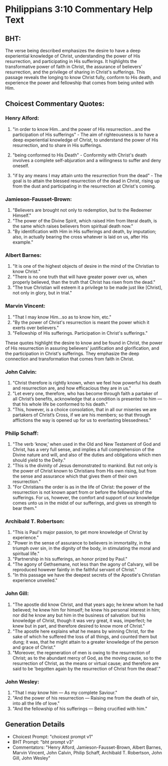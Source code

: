 # Philippians 3:10 Commentary Help Text

## BHT:
The verse being described emphasizes the desire to have a deep experiential knowledge of Christ, understanding the power of His resurrection, and participating in His sufferings. It highlights the transformative power of faith in Christ, the assurance of believers' resurrection, and the privilege of sharing in Christ's sufferings. This passage reveals the longing to know Christ fully, conform to His death, and experience the power and fellowship that comes from being united with Him.

## Choicest Commentary Quotes:
### Henry Alford:
1. "in order to know Him...and the power of His resurrection...and the participation of His sufferings" - The aim of righteousness is to have a deep experiential knowledge of Christ, to understand the power of His resurrection, and to share in His sufferings.

2. "being conformed to His Death" - Conformity with Christ's death involves a complete self-abjuration and a willingness to suffer and deny oneself.

3. "if by any means I may attain unto the resurrection from the dead" - The goal is to attain the blessed resurrection of the dead in Christ, rising up from the dust and participating in the resurrection at Christ's coming.

### Jamieson-Fausset-Brown:
1. "Believers are brought not only to redemption, but to the Redeemer Himself."
2. "The power of the Divine Spirit, which raised Him from literal death, is the same which raises believers from spiritual death now."
3. "By identification with Him in His sufferings and death, by imputation; also, in actually bearing the cross whatever is laid on us, after His example."

### Albert Barnes:
1. "It is one of the highest objects of desire in the mind of the Christian to know Christ."
2. "There is no one truth that will have greater power over us, when properly believed, than the truth that Christ has risen from the dead."
3. "The true Christian will esteem it a privilege to be made just like [Christ], not only in glory, but in trial."

### Marvin Vincent:
1. "That I may know Him...so as to know him, etc." 
2. "By the power of Christ's resurrection is meant the power which it exerts over believers."
3. "Fellowship of His sufferings. Participation in Christ's sufferings."

These quotes highlight the desire to know and be found in Christ, the power of His resurrection in assuring believers' justification and glorification, and the participation in Christ's sufferings. They emphasize the deep connection and transformation that comes from faith in Christ.

### John Calvin:
1. "Christ therefore is rightly known, when we feel how powerful his death and resurrection are, and how efficacious they are in us." 
2. "Let every one, therefore, who has become through faith a partaker of all Christ’s benefits, acknowledge that a condition is presented to him — that his whole life be conformed to his death." 
3. "This, however, is a choice consolation, that in all our miseries we are partakers of Christ’s Cross, if we are his members; so that through afflictions the way is opened up for us to everlasting blessedness."

### Philip Schaff:
1. "The verb ‘know,’ when used in the Old and New Testament of God and Christ, has a very full sense, and implies a full comprehension of the Divine nature and will, and also of the duties and obligations which men should yield to the Deity."
2. "This is the divinity of Jesus demonstrated to mankind. But not only is the power of Christ known to Christians from His own rising, but from the sense and assurance which that gives them of their own resurrection."
3. "For Christians the order is as in the life of Christ: the power of the resurrection is not known apart from or before the fellowship of the sufferings. For us, however, the comfort and support of our knowledge comes unto us in the midst of our sufferings, and gives us strength to bear them."

### Archibald T. Robertson:
1. "This is Paul's major passion, to get more knowledge of Christ by experience."
2. "Power in the sense of assurance to believers in immortality, in the triumph over sin, in the dignity of the body, in stimulating the moral and spiritual life."
3. "Partnership in his sufferings, an honor prized by Paul."
4. "The agony of Gethsemane, not less than the agony of Calvary, will be reproduced however faintly in the faithful servant of Christ."
5. "In this passage we have the deepest secrets of the Apostle's Christian experience unveiled."

### John Gill:
1. "The apostle did know Christ, and that years ago; he knew whom he had believed; he knew him for himself; he knew his personal interest in him; nor did he know any but him in the business of salvation: but his knowledge of Christ, though it was very great, it was, imperfect; he knew but in part, and therefore desired to know more of Christ." 
2. "The apostle here explains what he means by winning Christ, for the sake of which he suffered the loss of all things, and counted them but dung; it was, that he might attain to a greater knowledge of the person and grace of Christ."
3. "Moreover, the regeneration of men is owing to the resurrection of Christ; as to the abundant mercy of God, as the moving cause, so to the resurrection of Christ, as the means or virtual cause; and therefore are said to be 'begotten again by the resurrection of Christ from the dead'."

### John Wesley:
1. "That I may know him — As my complete Saviour."
2. "And the power of his resurrection — Raising me from the death of sin, into all the life of love."
3. "And the fellowship of his sufferings — Being crucified with him."


## Generation Details
- Choicest Prompt: "choicest prompt v1"
- BHT Prompt: "bht prompt v3"
- Commentators: "Henry Alford, Jamieson-Fausset-Brown, Albert Barnes, Marvin Vincent, John Calvin, Philip Schaff, Archibald T. Robertson, John Gill, John Wesley"
